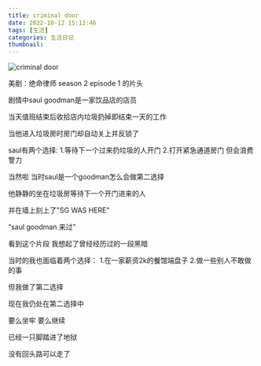 ```yaml
---
title: criminal door
date: 2022-10-12 15:12:46
tags: [生活]
categories: 生活日记
thumbnail:
---
```


![criminal door](https://res.craft.do/user/full/95b613cb-a607-3458-0fba-b0ca77de5993/458594DF-30A6-401C-9940-024242FE91C7_2/CgfeCx1OFL5nIvSx7sR1Bkt2GNuEKlX7YtJQwbC4XPQz/IMG_3205.png)

<!-- more -->

美剧：绝命律师 season 2 episode 1 的片头  

剧情中saul goodman是一家饮品店的店员

当天值班结束后收拾店内垃圾扔掉即结束一天的工作

当他进入垃圾房时房门却自动关上并反锁了

saul有两个选择:
1.等待下一个过来扔垃圾的人开门
2.打开紧急通道房门 但会浪费警力

当然啦 当时saul是一个goodman怎么会做第二选择

他静静的坐在垃圾房等待下一个开门进来的人

并在墙上刻上了"SG WAS HERE"

“saul goodman 来过”

看到这个片段 我想起了曾经经历过的一段黑暗

当时的我也面临着两个选择：
1.在一家薪资2k的餐馆端盘子
2.做一些别人不敢做的事

但我做了第二选择

现在我仍处在第二选择中

要么坐牢 要么继续

已经一只脚踏进了地狱

没有回头路可以走了
